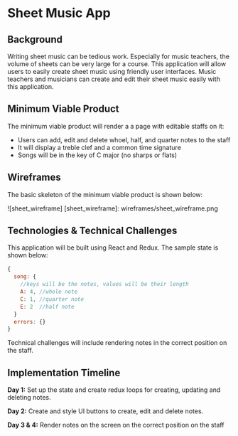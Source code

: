 # Sheet Music App

## Background

Writing sheet music can be tedious work. Especially for music teachers, the volume of sheets can be very large for a course. This application will allow users to easily create sheet music using friendly user interfaces. Music teachers and musicians can create and edit their sheet music easily with this application.

## Minimum Viable Product

The minimum viable product will render a a page with editable staffs on it:
* Users can add, edit and delete whoel, half, and quarter notes to the staff
* It will display a treble clef and a common time signature
* Songs will be in the key of C major (no sharps or flats)

## Wireframes

The basic skeleton of the minimum viable product is shown below:

![sheet_wireframe]
[sheet_wireframe]: wireframes/sheet_wireframe.png

## Technologies & Technical Challenges

This application will be built using React and Redux. The sample state is shown below:

```js
{
  song: {
    //keys will be the notes, values will be their length
    A: 4, //whole note
    C: 1, //quarter note
    E: 2  //half note
  }
  errors: {}
}
```

Technical challenges will include rendering notes in the correct position on the staff.

## Implementation Timeline

**Day 1:** Set up the state and create redux loops for creating, updating and deleting notes.

**Day 2:** Create and style UI buttons to create, edit and delete notes.

**Day 3 & 4:** Render notes on the screen on the correct position on the staff
